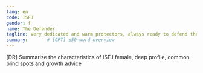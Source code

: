 ```yaml
---
lang: en
code: ISFJ
gender: f
name: The Defender
tagline: Very dedicated and warm protectors, always ready to defend their loved ones.
summary:       # [GPT] ≤50-word overview
---
```


[DR] Summarize the characteristics of ISFJ female, deep profile, common blind spots and growth advice

